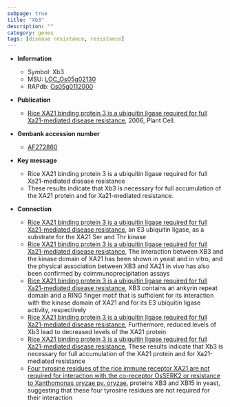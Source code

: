 ```yaml
---
subpage: true
title: "Xb3"
description: ""
category: genes
tags: [disease resistance, resistance]
---
```


* **Information**  
    + Symbol: Xb3  
    + MSU: [LOC_Os05g02130](http://rice.plantbiology.msu.edu/cgi-bin/ORF_infopage.cgi?orf=LOC_Os05g02130)  
    + RAPdb: [Os05g0112000](http://rapdb.dna.affrc.go.jp/viewer/gbrowse_details/irgsp1?name=Os05g0112000)  

* **Publication**  
    + [Rice XA21 binding protein 3 is a ubiquitin ligase required for full Xa21-mediated disease resistance](http://www.ncbi.nlm.nih.gov/pubmed?term=Rice+XA21+binding+protein+3+is+a+ubiquitin+ligase+required+for+full+Xa21-mediated+disease+resistance%5BTitle%5D), 2006, Plant Cell.

* **Genbank accession number**  
    + [AF272860](http://www.ncbi.nlm.nih.gov/nuccore/AF272860)

* **Key message**  
    + Rice XA21 binding protein 3 is a ubiquitin ligase required for full Xa21-mediated disease resistance
    + These results indicate that Xb3 is necessary for full accumulation of the XA21 protein and for Xa21-mediated resistance.

* **Connection**  
    + [Rice XA21 binding protein 3 is a ubiquitin ligase required for full Xa21-mediated disease resistance](XB3), an E3 ubiquitin ligase, as a substrate for the XA21 Ser and Thr kinase
    + [Rice XA21 binding protein 3 is a ubiquitin ligase required for full Xa21-mediated disease resistance](http://www.ncbi.nlm.nih.gov/pubmed?term=Rice+XA21+binding+protein+3+is+a+ubiquitin+ligase+required+for+full+Xa21-mediated+disease+resistance%5BTitle%5D), The interaction between XB3 and the kinase domain of XA21 has been shown in yeast and in vitro, and the physical association between XB3 and XA21 in vivo has also been confirmed by coimmunoprecipitation assays
    + [Rice XA21 binding protein 3 is a ubiquitin ligase required for full Xa21-mediated disease resistance](http://www.ncbi.nlm.nih.gov/pubmed?term=Rice+XA21+binding+protein+3+is+a+ubiquitin+ligase+required+for+full+Xa21-mediated+disease+resistance%5BTitle%5D), XB3 contains an ankyrin repeat domain and a RING finger motif that is sufficient for its interaction with the kinase domain of XA21 and for its E3 ubiquitin ligase activity, respectively
    + [Rice XA21 binding protein 3 is a ubiquitin ligase required for full Xa21-mediated disease resistance](http://www.ncbi.nlm.nih.gov/pubmed?term=Rice+XA21+binding+protein+3+is+a+ubiquitin+ligase+required+for+full+Xa21-mediated+disease+resistance%5BTitle%5D), Furthermore, reduced levels of Xb3 lead to decreased levels of the XA21 protein
    + [Rice XA21 binding protein 3 is a ubiquitin ligase required for full Xa21-mediated disease resistance](http://www.ncbi.nlm.nih.gov/pubmed?term=Rice+XA21+binding+protein+3+is+a+ubiquitin+ligase+required+for+full+Xa21-mediated+disease+resistance%5BTitle%5D), These results indicate that Xb3 is necessary for full accumulation of the XA21 protein and for Xa21-mediated resistance
    + [Four tyrosine residues of the rice immune receptor XA21 are not required for interaction with the co-receptor OsSERK2 or resistance to Xanthomonas oryzae pv. oryzae.](XB) proteins XB3 and XB15 in yeast, suggesting that these four tyrosine residues are not required for their interaction



